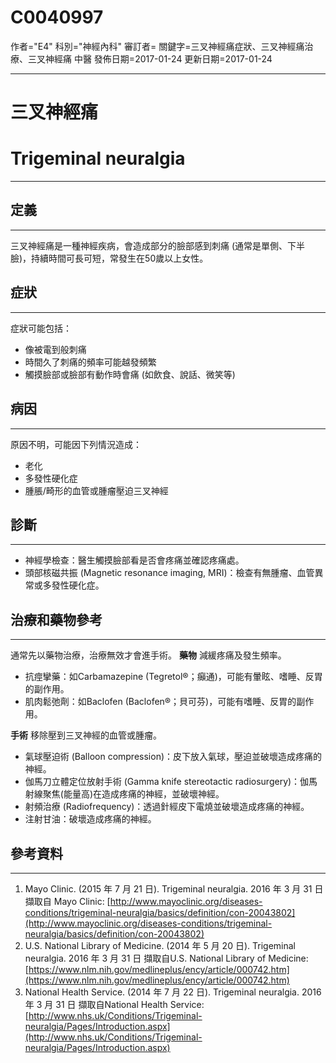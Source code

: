 # C0040997
作者="E4"
科別="神經內科"
審訂者=
關鍵字=三叉神經痛症狀、三叉神經痛治療、三叉神經痛 中醫
發佈日期=2017-01-24
更新日期=2017-01-24

----------
# 三叉神經痛
# Trigeminal neuralgia
----------
##  定義
----------

三叉神經痛是一種神經疾病，會造成部分的臉部感到刺痛 (通常是單側、下半臉)，持續時間可長可短，常發生在50歲以上女性。

## 症狀
----------

症狀可能包括：

- 像被電到般刺痛
- 時間久了刺痛的頻率可能越發頻繁
- 觸摸臉部或臉部有動作時會痛 (如飲食、說話、微笑等) 
## 病因
----------

原因不明，可能因下列情況造成：

- 老化
- 多發性硬化症
- 腫脹/畸形的血管或腫瘤壓迫三叉神經
## 診斷
----------
- 神經學檢查：醫生觸摸臉部看是否會疼痛並確認疼痛處。
- 頭部核磁共振 (Magnetic resonance imaging, MRI)：檢查有無腫瘤、血管異常或多發性硬化症。 
## 治療和藥物參考
----------

通常先以藥物治療，治療無效才會進手術。
**藥物**
減緩疼痛及發生頻率。

- 抗痙攣藥：如Carbamazepine (Tegretol®；癲通)，可能有暈眩、嗜睡、反胃的副作用。
- 肌肉鬆弛劑：如Baclofen (Baclofen®；貝可芬)，可能有嗜睡、反胃的副作用。

**手術**
移除壓到三叉神經的血管或腫瘤。

- 氣球壓迫術 (Balloon compression)：皮下放入氣球，壓迫並破壞造成疼痛的神經。
- 伽馬刀立體定位放射手術 (Gamma knife stereotactic radiosurgery)：伽馬射線聚焦(能量高)在造成疼痛的神經，並破壞神經。
- 射頻治療 (Radiofrequency)：透過針經皮下電燒並破壞造成疼痛的神經。
- 注射甘油：破壞造成疼痛的神經。
## 參考資料
----------
1. Mayo Clinic. (2015 年 7 月 21 日). Trigeminal neuralgia. 2016 年 3 月 31 日 擷取自 Mayo Clinic:
  [http://www.mayoclinic.org/diseases-conditions/trigeminal-neuralgia/basics/definition/con-20043802](http://www.mayoclinic.org/diseases-conditions/trigeminal-neuralgia/basics/definition/con-20043802)
2. U.S. National Library of Medicine. (2014 年 5 月 20 日). Trigeminal neuralgia. 2016 年 3 月 31 日 擷取自U.S. National Library of Medicine: [https://www.nlm.nih.gov/medlineplus/ency/article/000742.htm](https://www.nlm.nih.gov/medlineplus/ency/article/000742.htm)
3. National Health Service. (2014 年 7 月 22 日). Trigeminal neuralgia. 2016 年 3 月 31 日 擷取自National Health Service:
  [http://www.nhs.uk/Conditions/Trigeminal-neuralgia/Pages/Introduction.aspx](http://www.nhs.uk/Conditions/Trigeminal-neuralgia/Pages/Introduction.aspx)

